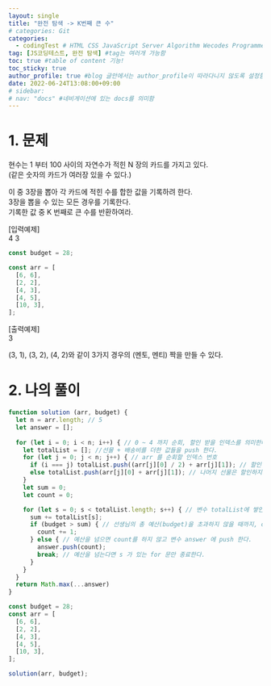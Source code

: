 ```yaml
---
layout: single
title: "완전 탐색 -> K번째 큰 수"
# categories: Git
categories:
  - codingTest # HTML CSS JavaScript Server Algorithm Wecodes Programmers CS Github Blog
tag: [JS코딩테스트, 완전 탐색] #tag는 여러개 가능함
toc: true #table of content 기능!
toc_sticky: true
author_profile: true #blog 글안에서는 author_profile이 따라다니지 않도록 설정함
date: 2022-06-24T13:08:00+09:00
# sidebar:
# nav: "docs" #네비게이션에 있는 docs를 의미함
---
```

# 1. 문제
현수는 1 부터 100 사이의 자연수가 적힌 N 장의 카드를 가지고 있다.  
(같은 숫자의 카드가 여러장 있을 수 있다.)  

이 중 3장을 뽑아 각 카드에 적힌 수를 합한 값을 기록하려 한다.  
3장을 뽑을 수 있는 모든 경우를 기록한다.  
기록한 값 중 K 번째로 큰 수를 반환하여라.  


[입력예제]  
4 3  
```js
const budget = 28;

const arr = [
  [6, 6],
  [2, 2],
  [4, 3],
  [4, 5],
  [10, 3],
];
```  

[출력예제]  
3  

(3, 1), (3, 2), (4, 2)와 같이 3가지 경우의 (멘토, 멘티) 짝을 만들 수 있다.  

# 2. 나의 풀이
```js
function solution (arr, budget) {
  let n = arr.length; // 5
  let answer = [];
  
  for (let i = 0; i < n; i++) { // 0 ~ 4 까지 순회, 할인 받을 인덱스를 의미한다.
    let totalList = []; //선물 + 배송비를 더한 값들을 push 한다.
    for (let j = 0; j < n; j++) { // arr 를 순회할 인덱스 번호
      if (i === j) totalList.push((arr[j][0] / 2) + arr[j][1]); // 할인 받을 선물이라면 가격만 반값으로 계산한다.
      else totalList.push(arr[j][0] + arr[j][1]); // 나머지 선물은 할인하지 않고 그래도 추가한다.
    }    
    let sum = 0;
    let count = 0;

    for (let s = 0; s < totalList.length; s++) { // 변수 totalList에 쌓인 학생 개개인의 선물 합산을 순회한다.
      sum += totalList[s];
      if (budget > sum) { // 선생님의 총 예산(budget)을 초과하지 않을 때까지, count 를 계산한다.
        count += 1;
      } else { // 예산을 넘으면 count를 하지 않고 변수 answer 에 push 한다.
        answer.push(count);
        break; // 예산을 넘는다면 s 가 있는 for 문만 종료한다.
      } 
    }
  }
  return Math.max(...answer)
}

const budget = 28;
const arr = [
  [6, 6],
  [2, 2],
  [4, 3],
  [4, 5],
  [10, 3],
];

solution(arr, budget);
```

<!-- <span style="color:royalblue"> -->

<!-- 메소드 위에 변수 선언, 메소드 안에 메소드, 메소드 끝나고 리턴 -->

<!-- ### 2. Link 넣기

```

유형 1: (설명어를 입력) : [gunhee's coding blog](https://gunhee-jeong.github.io/)
유형 2: (URL 자동연결) : <https://gunhee-jeong.github.io/>
유형 3: (동일 파일 내 '문단으로 이동') : [1. Header로 이동](###-1-header)

```

유형 1: (설명어를 입력) : [gunhee's coding blog](https://gunhee-jeong.github.io/)
유형 2: (URL 자동연결) : <https://gunhee-jeong.github.io/>
유형 3: (동일 파일 내 '문단으로 이동') : [1. Header로 이동](#1-header)
유형 3의 방법

1. 특수문자를 제거
2. 스페이스는 -로 바꾸고
3. 대문자는 소문자로!
   그래서 ### 1. Header -> #1-header

## Link: [google][https://www.google.com/]

### 3. 수평선

```

---

```

---

### 4. 라인 바꾸기

```

스페이스바를 2번 눌러주면 다음칸으로
이동할 수 있어요!

```

---

스페이스바를 2번 눌러주면
다음칸으로 이동할 수 있어요!

### 5. list 만들기

```

1. 1번
2. 2번
3. 3번

- 순서없는 list
  - 순서없는 list
    - 순서없는 list

```

1. 1번
2. 2번
3. 3번

- 순서없는 list
  - 순서없는 list
    - 순서없는 list

---

### 6. font 관련

```

**진하게** -> 볼드
_기울여서_ -> 이탤릭체
~~취소선~~ -> 취소선

<ul>밑줄넣기</ul> -> 밑줄
<span style="color:red">빨간 글씨</span> -> 글자색
이것이 `인라인` 입니다 -> 인라인 코드
```

**진하게** -> 볼드
_기울여서_ -> 이탤릭체
~~취소선~~ -> 취소선
<u>밑줄넣기</u> -> 밑줄
<span style="color:red">빨간 글씨</span>
이것이 `인라인` 입니다 -> 인라인 코드

---

### 7. 인용구문

```
> coding
>
> > JavaScript
> >
> > > 내가 프짱!
```

> coding
>
> > JavaScript
> >
> > > 내가 프짱!

---

### 8. 이미지 삽입

```
유형1: ('사이즈를 조절' -> HTML 태그 사용) : <img src="https://gunhee-jeong.github.io/assets/images/blogLogo.png" width="300" height="200">
유형2: (이미지 삽입 후 -> 링크 걸기)
[![이미지](https://gunhee-jeong.github.io/assets/images/blogLogo/blogLogo.png)](https://gunhee-jeong.github.io/)
```

유형1: ('사이즈를 조절' -> HTML 태그 사용) : <img src="https://gunhee-jeong.github.io/assets/images/blogLogo.png" width="300" height="200">
유형2: (이미지 삽입 후 -> 링크 걸기)
[![이미지](https://gunhee-jeong.github.io/assets/images/blogLogo.png)](https://gunhee-jeong.github.io/)

### 9. 표 만들기

```
||국어|영어|
| :--- | ---: | :--: |
|건희 | 100점 | 100점
|철수 | 100점 | 100점
```

|      |  국어 | 영어  |
| :--- | ----: | :---: |
| 건희 | 100점 | 100점 |
| 철수 | 100점 | 100점 |

> - header를 넣고 싶은 경우 ---을 사용하고 :을 이용하여 정렬에 사용함!

### 10. 토글 만들기

```
<details>
<summary>여기를 누르세요</summary>
<div markdown="1">
숨겨진 내용
</div>
</details>
```

<details>
<summary>여기를 누르세요</summary>
<div markdown="1">
숨겨진 내용
</div>
</details> -->
